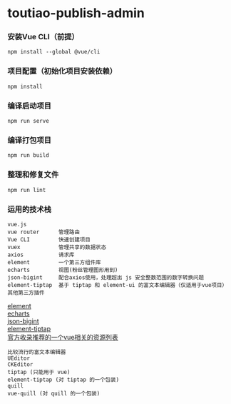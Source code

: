 # toutiao-publish-admin

### 安装Vue CLI（前提）
```
npm install --global @vue/cli
```

### 项目配置（初始化项目安装依赖）
```
npm install
```

### 编译启动项目
```
npm run serve
```

### 编译打包项目
```
npm run build
```

### 整理和修复文件
```
npm run lint
```

### 运用的技术栈
```
vue.js
vue router      管理路由
Vue CLI         快速创建项目
vuex            管理共享的数据状态
axios           请求库
element         一个第三方组件库
echarts         视图(粉丝管理图形用到)
json-bigint     配合axios使用，处理超出 js 安全整数范围的数字转换问题
element-tiptap  基于 tiptap 和 element-ui 的富文本编辑器（仅适用于vue项目）
其他第三方插件
```
[element](https://element.eleme.cn/#/zh-CN)     
[echarts](https://echarts.apache.org/examples/zh/index.html#chart-type-line)  
[json-bigint](https://github.com/sidorares/json-bigint)  
[element-tiptap](https://github.com/Leecason/element-tiptap/blob/master/README_ZH.md)  
[官方收录推荐的一个vue相关的资源列表](https://github.com/vuejs/awesome-vue)   


```
比较流行的富文本编辑器
UEditor  
CKEditor  
tiptap (只能用于 vue)  
element-tiptap (对 tiptap 的一个包装)  
quill  
vue-quill (对 quill 的一个包装)  
```
